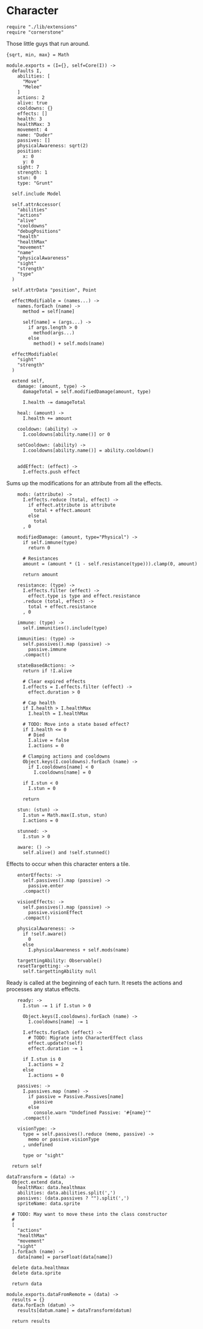 Character
=========

    require "./lib/extensions"
    require "cornerstone"

Those little guys that run around.

    {sqrt, min, max} = Math

    module.exports = (I={}, self=Core(I)) ->
      defaults I,
        abilities: [
          "Move"
          "Melee"
        ]
        actions: 2
        alive: true
        cooldowns: {}
        effects: []
        health: 3
        healthMax: 3
        movement: 4
        name: "Duder"
        passives: []
        physicalAwareness: sqrt(2)
        position:
          x: 0
          y: 0
        sight: 7
        strength: 1
        stun: 0
        type: "Grunt"

      self.include Model

      self.attrAccessor(
        "abilities"
        "actions"
        "alive"
        "cooldowns"
        "debugPositions"
        "health"
        "healthMax"
        "movement"
        "name"
        "physicalAwareness"
        "sight"
        "strength"
        "type"
      )

      self.attrData "position", Point

      effectModifiable = (names...) ->
        names.forEach (name) ->
          method = self[name]

          self[name] = (args...) ->
            if args.length > 0
              method(args...)
            else
              method() + self.mods(name)

      effectModifiable(
        "sight"
        "strength"
      )

      extend self,
        damage: (amount, type) ->
          damageTotal = self.modifiedDamage(amount, type)

          I.health -= damageTotal

        heal: (amount) ->
          I.health += amount

        cooldown: (ability) ->
          I.cooldowns[ability.name()] or 0

        setCooldown: (ability) ->
          I.cooldowns[ability.name()] = ability.cooldown()


        addEffect: (effect) ->
          I.effects.push effect

Sums up the modifications for an attribute from all the effects.

        mods: (attribute) ->
          I.effects.reduce (total, effect) ->
            if effect.attribute is attribute
              total + effect.amount
            else
              total
          , 0

        modifiedDamage: (amount, type="Physical") ->
          if self.immune(type)
            return 0

          # Resistances
          amount = (amount * (1 - self.resistance(type))).clamp(0, amount)

          return amount

        resistance: (type) ->
          I.effects.filter (effect) ->
            effect.type is type and effect.resistance
          .reduce (total, effect) ->
            total + effect.resistance
          , 0

        immune: (type) ->
          self.immunities().include(type)

        immunities: (type) ->
          self.passives().map (passive) ->
            passive.immune
          .compact()

        stateBasedActions: ->
          return if !I.alive

          # Clear expired effects
          I.effects = I.effects.filter (effect) ->
            effect.duration > 0

          # Cap health
          if I.health > I.healthMax
            I.health = I.healthMax

          # TODO: Move into a state based effect?
          if I.health <= 0
            # Died
            I.alive = false
            I.actions = 0

          # Clamping actions and cooldowns
          Object.keys(I.cooldowns).forEach (name) ->
            if I.cooldowns[name] < 0
              I.cooldowns[name] = 0

          if I.stun < 0
            I.stun = 0

          return

        stun: (stun) ->
          I.stun = Math.max(I.stun, stun)
          I.actions = 0

        stunned: ->
          I.stun > 0

        aware: () ->
          self.alive() and !self.stunned()

Effects to occur when this character enters a tile.

        enterEffects: ->
          self.passives().map (passive) ->
            passive.enter
          .compact()

        visionEffects: ->
          self.passives().map (passive) ->
            passive.visionEffect
          .compact()

        physicalAwareness: ->
          if !self.aware()
            0
          else
            I.physicalAwareness + self.mods(name)

        targettingAbility: Observable()
        resetTargetting: ->
          self.targettingAbility null

Ready is called at the beginning of each turn. It resets the actions and processes
any status effects.

        ready: ->
          I.stun -= 1 if I.stun > 0

          Object.keys(I.cooldowns).forEach (name) ->
            I.cooldowns[name] -= 1

          I.effects.forEach (effect) ->
            # TODO: Migrate into CharacterEffect class
            effect.update?(self)
            effect.duration -= 1

          if I.stun is 0
            I.actions = 2
          else
            I.actions = 0

        passives: ->
          I.passives.map (name) ->
            if passive = Passive.Passives[name]
              passive
            else
              console.warn "Undefined Passive: '#{name}'"
          .compact()

        visionType: ->
          type = self.passives().reduce (memo, passive) ->
            memo or passive.visionType
          , undefined

          type or "sight"

      return self

    dataTransform = (data) ->
      Object.extend data,
        healthMax: data.healthmax
        abilities: data.abilities.split(',')
        passives: (data.passives ? "").split(',')
        spriteName: data.sprite

      # TODO: May want to move these into the class constructor
      #
      [
        "actions"
        "healthMax"
        "movement"
        "sight"
      ].forEach (name) ->
        data[name] = parseFloat(data[name])

      delete data.healthmax
      delete data.sprite

      return data

    module.exports.dataFromRemote = (data) ->
      results = {}
      data.forEach (datum) ->
        results[datum.name] = dataTransform(datum)

      return results

